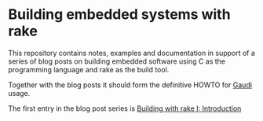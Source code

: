 # Building embedded systems with rake

This repository contains notes, examples and documentation in support of a series of blog posts on building embedded software using C as the programming language and rake as the build tool.

Together with the blog posts it should form the definitive HOWTO for [Gaudi](http://github.com/damphyr/gaudi) usage.

The first entry in the blog post series is [Building with rake I: Introduction](http://www.ampelofilosofies.gr/software/2013/10/22/building-with-rake-I/)